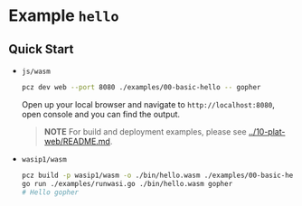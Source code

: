 # Example `hello`

## Quick Start

- `js/wasm`

    ```bash
    pcz dev web --port 8080 ./examples/00-basic-hello -- gopher
    ```

    Open up your local browser and navigate to `http://localhost:8080`, open console and you can find the output.

    > **NOTE**
    > For build and deployment examples, please see [../10-plat-web/README.md](../10-plat-web/README.md).

- `wasip1/wasm`

    ```bash
    pcz build -p wasip1/wasm -o ./bin/hello.wasm ./examples/00-basic-hello
    go run ./examples/runwasi.go ./bin/hello.wasm gopher
    # Hello gopher
    ```
